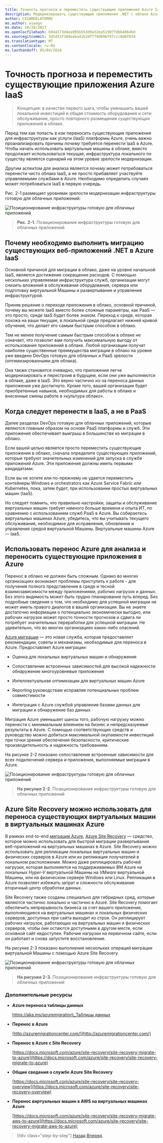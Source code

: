 ```yaml
---
title: Точность прогноза и переместить существующие приложения Azure IaaS
description: Модернизировать существующие приложения .NET с облако Azure и контейнеров Windows.
author: CESARDELATORRE
ms.author: wiwagn
ms.date: 10/26/2017
ms.openlocfilehash: b844373d4ea995b553d9a32ea51997fd664064bd
ms.sourcegitcommit: 3d5d33f384eeba41b2dff79d096f47ccc8d8f03d
ms.translationtype: MT
ms.contentlocale: ru-RU
ms.lasthandoff: 05/04/2018
---
```

# <a name="lift-and-shift-existing-apps-azure-iaas"></a>Точность прогноза и переместить существующие приложения Azure IaaS

> Концепция: в качестве первого шага, чтобы уменьшить вашей локальной инвестиций и общая стоимость оборудования и сети обслуживания, просто повторного размещения существующих приложений в облаке.

Перед тем как попасть в *как* переносить существующие приложения для инфраструктуры как услуги (IaaS) платформы Azure, очень важно проанализировать причины *почему* требуется перенести IaaS в Azure. Чтобы начать использовать виртуальные машины в облаке, вместо продолжает использоваться текущая, инфраструктура локального по существу является сценарий на этом уровне зрелости модернизации.

Другим аспектом для анализа является *почему* может потребоваться перенести чисто облако IaaS, а не просто прибавляет участвуйте управляемыми службами в Azure. Необходимо определить случаях может потребоваться IaaS в первую очередь.

Рис. 2-1 размещает уровнями зрелости модернизации инфраструктуры готовую для облачных приложений:

![Позиционирование инфраструктуры готовую для облачных приложений](./media/image2-1.png)

> **Рис. 2-1.** Позиционирование инфраструктуры готовую для облачных приложений

## <a name="why-migrate-existing-net-web-applications-to-azure-iaas"></a>Почему необходимо выполнить миграцию существующих веб-приложений .NET в Azure IaaS

Основной причиной для миграции в облако, даже на уровне начальной IaaS, является достижение сокращение расходов. С помощью нескольких управляемая инфраструктура служб, организации могут снизить вложений в обслуживания оборудования, сервера или подготовку виртуальной Машины и развертывания и управления инфраструктурой.

Приняв решение о переходе приложения в облако, основной причиной, почему вы можете IaaS вместо более сложные параметры, как PaaS — это просто, среде IaaS будет более знаком. Переход к среде, которая похожа на ваши текущие, в локальной среде предлагает нижней кривой обучения, что делает его самым быстрым способом в облако.

Тем не менее получение самым быстрым способом в облаке не означает, что позволит вам получить максимальную выгоду от использования приложений в облаке. Любой организации получат наиболее существенные преимущества миграции в облако на уровне уже введено DevOps готовую для облачных и PaaS зрелости (оптимизированными для облака).

Она также становится очевидно, что приложения легче модернизировать и перестроив в будущем, если они уже выполняются в облаке, даже в IaaS. Это верно частично из-за переноса данных приложения уже достигнуто. Кроме того, вашей организации будет приобретенные навыков, необходимых для работы в облаке и внесенные смены работе в «культура облако».

## <a name="when-to-migrate-to-iaas-instead-of-to-paas"></a>Когда следует перенести в IaaS, а не в PaaS

Далее разделах DevOps готовую для облачных приложений, которые являются главным образом на основе PaaS платформы и служб. Эти приложения обеспечивает выигрыш в большинстве из миграции в облако.

Если вашей целью является просто переместить существующие приложения в облако, сначала определите существующих приложений, которые требуют значительных изменений для запуска в службе приложений Azure. Эти приложения должны иметь первыми кандидатами.

Если вы не хотите или по-прежнему не удается переместить контейнеры Windows и orchestrators как Azure Service Fabric или Kubernetes, пока, затем будет, при использовании простых виртуальных машин (IaaS).

Но следует помнить, что правильно настройки, защиты и обслуживание виртуальных машин требует намного больше времени и опыта ИТ, по сравнению с использованием служб PaaS в Azure. Вы собираетесь виртуальных машинах Azure, убедитесь, что вы учитывать текущего обслуживания, необходимое для исправления, обновления и управления средой виртуальной Машины. Виртуальные машины Azure — IaaS.

## <a name="use-azure-migrate-to-analyze-and-migrate-your-existing-applications-to-azure"></a>Использовать перенос Azure для анализа и переносить существующие приложения в Azure

Перенос в облако не должен быть сложным. Однако во многих организациях возникают проблемы приступить к работе - для получения полного представления в среде и тесной взаимозависимости между приложениями, рабочих нагрузок и данных. Без этого видимость может быть трудно планирование путь вперед. Без подробные сведения о том, что необходимо для успешной миграции не может иметь правого диалогов в вашей организации. Вы не знаете достаточно информации о потенциально экономически выгодно, или рабочих нагрузок может просто точности прогнозов и сдвига ли потребует значительных переработки для успешной миграции. Не удивительно, что во многих организациях каких-либо опасений.

[Azure миграции](https://aka.ms/azuremigrate) — это новая служба, которая предоставляет рекомендации, советы и механизмы, необходимые для переноса в Azure. Предоставляет Azure миграции:

- Оценка для локальных виртуальных машин и обнаружения

- Сопоставление встроенных зависимостей для высокой надежности обнаружение многоуровневые приложения

- Интеллектуальная оптимизации для виртуальных машин Azure

- Reporting руководствам исправляя потенциальных проблем совместимости

- Интеграция с Azure службой управления базами данных для миграции и обнаружение баз данных

Миграция Azure уменьшает шансы того, рабочую нагрузку можно перенести с минимальным влиянием на бизнес и непредсказуемые результаты в Azure. С помощью соответствующих средств и руководство можно добиться максимальной окупаемости инвестиций при точки зрения обеспечения безопасности, критические производительность и надежность требованиям.

На рисунке 2-2 показано сопоставление встроенные зависимости для всех подключений сервера и приложения, выполняемые миграции в Azure.

![Позиционирование инфраструктуры готовую для облачных приложений](./media/image2-2.png)

> **На рисунке 2-2.** Позиционирование инфраструктуры готовую для облачных приложений

## <a name="use-azure-site-recovery-to-migrate-your-existing-vms-to-azure-vms"></a>Azure Site Recovery можно использовать для переноса существующих виртуальных машин в виртуальных машинах Azure

В рамках end-to-end [миграции Azure](https://aka.ms/azuremigrate), [Azure Site Recovery](https://docs.microsoft.com/azure/site-recovery/site-recovery-overview) — средство, которое можно использовать для быстрой миграции развертывания веб-приложений на виртуальных машинах в Azure. Site Recovery можно использовать для репликации локальных виртуальных машин и физических серверов в Azure или их репликация получателей в локальном расположении. Можно даже реплицировать рабочей нагрузки, которая выполняется на поддерживаемых ВМ Azure на локальных *Hyper-V* виртуальной Машины на *VMware* виртуальной Машины, или на физическом сервере Windows или Linux. Репликация в Azure позволяет избежать затрат и сложности обслуживание вторичный центр обработки данных.

Site Recovery также созданы специально для гибридных сред, которые являются частично локально и частично в Azure. Site Recovery помогает обеспечить непрерывность бизнеса за счет вашего приложения, выполняющиеся на виртуальных машинах и локальных физических серверов, доступных при сайта выходит из строя. Он реплицирует рабочих нагрузок, работающих на виртуальных машин и физических серверов, чтобы они остаются доступными в другом месте, если основной сайт недоступен. Рабочие нагрузки на первичном сайте, если он работает и снова запустите восстановление.

На рисунке 2-3 показано выполнение нескольких операций миграции виртуальной Машины с помощью Azure Site Recovery.

![Позиционирование инфраструктуры готовую для облачных приложений](./media/image2-3.png)

> **На рисунке 2-3.** Позиционирование инфраструктуры готовую для облачных приложений

### <a name="additional-resources"></a>Дополнительные ресурсы

- **Azure переноса таблицы данных**

    [https://aka.ms/azuremigration\_Таблицы данных](https://aka.ms/azuremigration\_datasheet)

- **Перенос в Azure**

    [http://azuremigrationcenter.com/](http://azuremigrationcenter.com/)

- **Перенос в Azure с Site Recovery**

    [https://docs.microsoft.com/azure/site-recovery/site-recovery-migrate-to-azure](https://docs.microsoft.com/azure/site-recovery/site-recovery-migrate-to-azure)

- **Общие сведения о службе Azure Site Recovery**

    [https://docs.microsoft.com/azure/site-recovery/site-recovery-overview](https://docs.microsoft.com/azure/site-recovery/site-recovery-overview)

- **Перенос виртуальных машин в AWS на виртуальных машинах Azure**

    [https://docs.microsoft.com/azure/site-recovery/site-recovery-migrate-aws-to-azure](https://docs.microsoft.com/azure/site-recovery/site-recovery-migrate-aws-to-azure)

>[!div class="step-by-step"]
[Назад](index.md)
[Вперед](migrate-your-relational-databases-to-azure.md)
